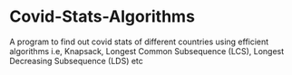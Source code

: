# Covid-Stats-Algorithms
A program to find out covid stats of different countries using efficient algorithms i.e, Knapsack,  Longest Common Subsequence (LCS), Longest Decreasing Subsequence (LDS) etc
